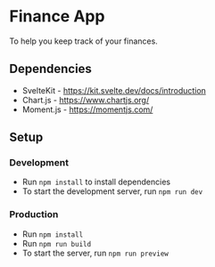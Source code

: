 # Finance App
To help you keep track of your finances.

## Dependencies
- SvelteKit - https://kit.svelte.dev/docs/introduction
- Chart.js - https://www.chartjs.org/
- Moment.js - https://momentjs.com/

## Setup

### Development
- Run `npm install` to install dependencies
- To start the development server, run `npm run dev`

### Production
- Run `npm install`
- Run `npm run build`
- To start the server, run `npm run preview`